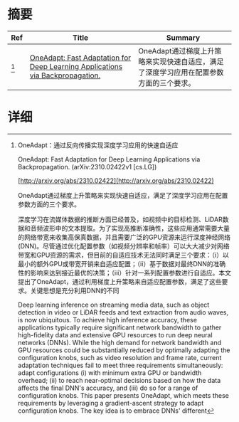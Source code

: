 # 摘要

| Ref | Title | Summary |
| --- | --- | --- |
| [^1] | [OneAdapt: Fast Adaptation for Deep Learning Applications via Backpropagation.](http://arxiv.org/abs/2310.02422) | OneAdapt通过梯度上升策略来实现快速自适应，满足了深度学习应用在配置参数方面的三个要求。 |

# 详细

[^1]: OneAdapt：通过反向传播实现深度学习应用的快速自适应

    OneAdapt: Fast Adaptation for Deep Learning Applications via Backpropagation. (arXiv:2310.02422v1 [cs.LG])

    [http://arxiv.org/abs/2310.02422](http://arxiv.org/abs/2310.02422)

    OneAdapt通过梯度上升策略来实现快速自适应，满足了深度学习应用在配置参数方面的三个要求。

    

    深度学习在流媒体数据的推断方面已经普及，如视频中的目标检测、LiDAR数据和音频波形中的文本提取。为了实现高推断准确性，这些应用通常需要大量的网络带宽来收集高保真数据，并且需要广泛的GPU资源来运行深度神经网络(DNN)。尽管通过优化配置参数（如视频分辨率和帧率）可以大大减少对网络带宽和GPU资源的需求，但目前的自适应技术无法同时满足三个要求：（i）以最小的额外GPU或带宽开销来自适应配置；（ii）基于数据对最终DNN的准确性的影响来达到接近最优的决策；（iii）针对一系列配置参数进行自适应。本文提出了OneAdapt，通过利用梯度上升策略来自适应配置参数，满足了这些要求。关键思想是充分利用DNN的不同

    Deep learning inference on streaming media data, such as object detection in video or LiDAR feeds and text extraction from audio waves, is now ubiquitous. To achieve high inference accuracy, these applications typically require significant network bandwidth to gather high-fidelity data and extensive GPU resources to run deep neural networks (DNNs). While the high demand for network bandwidth and GPU resources could be substantially reduced by optimally adapting the configuration knobs, such as video resolution and frame rate, current adaptation techniques fail to meet three requirements simultaneously: adapt configurations (i) with minimum extra GPU or bandwidth overhead; (ii) to reach near-optimal decisions based on how the data affects the final DNN's accuracy, and (iii) do so for a range of configuration knobs. This paper presents OneAdapt, which meets these requirements by leveraging a gradient-ascent strategy to adapt configuration knobs. The key idea is to embrace DNNs' different
    

